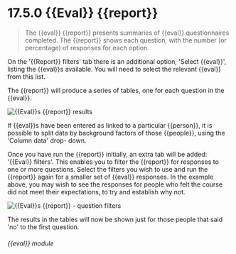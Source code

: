 # 17.5.0    {{Eval}} {{report}}

> The {{eval}} {{report}} presents summaries of {{eval}} questionnaires completed. The {{report}} shows each question, with the number (or percentage) of responses for each option. 

On the '{{Report}} filters' tab there is an additional option, 'Select {{eval}}', listing the {{eval}}s available. You will need to select the relevant {{eval}} from this list.

The {{report}} will produce a series of tables, one for each question in the {{eval}}.

![{{Eval}}s {{report}} results]({{imgpath}}138a.png)

If {{eval}}s have been entered as linked to a particular {{person}}, it is possible to split data by background factors of those {{people}}, using the 'Column data' drop- down.

Once you have run the {{report}} initially, an extra tab will be added: '{{Eval}} filters'. This enables you to filter the {{report}} for responses to one or more questions. Select the filters you wish to use and run the {{report}} again for a smaller set of {{eval}} responses. In the example above, you may wish to see the responses for people who felt the course did not meet their expectations, to try and establish why not.

![{{Eval}}s {{report}} - question filters]({{imgpath}}138b.png)

The results in the tables will now be shown just for those people that said 'no' to the first question. 

###### {{eval}} module

